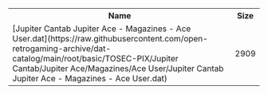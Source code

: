 <table>
<tr><th>Name</th><th>Size</th></tr>
<tr><td>[Jupiter Cantab Jupiter Ace - Magazines - Ace User.dat](https://raw.githubusercontent.com/open-retrogaming-archive/dat-catalog/main/root/basic/TOSEC-PIX/Jupiter Cantab/Jupiter Ace/Magazines/Ace User/Jupiter Cantab Jupiter Ace - Magazines - Ace User.dat)</td><td>2909</td></tr>
</table>
